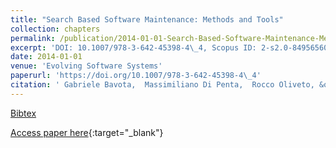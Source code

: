 ```yaml
---
title: "Search Based Software Maintenance: Methods and Tools"
collection: chapters
permalink: /publication/2014-01-01-Search-Based-Software-Maintenance-Methods-and-Tools
excerpt: 'DOI: 10.1007/978-3-642-45398-4\_4, Scopus ID: 2-s2.0-84956560007, Cited by: 7'
date: 2014-01-01
venue: 'Evolving Software Systems'
paperurl: 'https://doi.org/10.1007/978-3-642-45398-4\_4'
citation: ' Gabriele Bavota,  Massimiliano Di Penta,  Rocco Oliveto, &quot;Search Based Software Maintenance: Methods and Tools.&quot; Evolving Software Systems, 2014.'
---
```

[Bibtex](https://dblp.org/rec/bib/books/sp/ess14/BavotaPO14)

[Access paper here](https://doi.org/10.1007/978-3-642-45398-4\_4){:target="_blank"}
